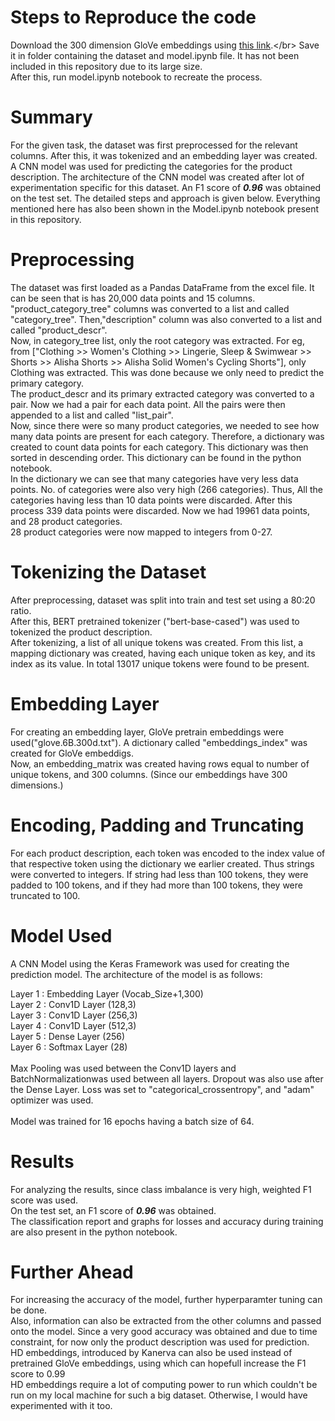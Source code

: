 # Steps to Reproduce the code

Download the 300 dimension GloVe embeddings using [this link]("https://nlp.stanford.edu/projects/glove/").</br>
Save it in folder containing the dataset and model.ipynb file. It has not been included in this repository due to its large size. </br>
After this, run model.ipynb notebook to recreate the process.


# Summary
For the given task, the dataset was first preprocessed for the relevant columns. After this, it was tokenized and an embedding layer was created. A CNN model was used for predicting the categories for the product description. The architecture of the CNN model was created after lot of experimentation specific for this dataset. An F1 score of <b><i>0.96</i></b> was obtained on the test set. The detailed steps and approach is given below. Everything mentioned here has also been shown in the Model.ipynb  notebook present in this repository.

# Preprocessing

The dataset was first loaded as a Pandas DataFrame from the excel file. It can be seen that is has 20,000 data points and 15 columns.</br>
"product_category_tree" columns was converted to a list and called "category_tree". Then,"description" column was also converted to a list and called "product_descr". </br>
Now, in category_tree list, only the root category was extracted. For eg, from ["Clothing >> Women's Clothing >> Lingerie, Sleep & Swimwear >> Shorts >> Alisha Shorts >> Alisha Solid Women's Cycling Shorts"], only Clothing was extracted. This was done because we only need to predict the primary category.</br>
The product_descr and its primary extracted category was converted to a pair. Now we had a pair for each data point. All the pairs were then appended to a list and called "list_pair". </br>
Now, since there were so many product categories, we needed to see how many data points are present for each category. Therefore, a dictionary was created to count data points for each category. This dictionary was then sorted in descending order. This dictionary can be found in the python notebook.</br>
In the dictionary we can see that many categories have very less data points. No. of categories were also very high (266 categories). Thus, All the categories having less than 10 data points were discarded. After this process 339 data points were discarded. Now we had 19961 data points, and 28 product categories. </br>
28 product categories were now mapped to integers from 0-27.</br>


# Tokenizing the Dataset

After preprocessing, dataset was split into train and test set using a 80:20 ratio.</br>
After this, BERT pretrained tokenizer ("bert-base-cased") was used to tokenized the product description.</br>
After tokenizing, a list of all unique tokens was created. From this list, a mapping dictionary was created, having each unique token as key, and its index as its value. In total 13017 unique tokens were found to be present.</br>

# Embedding Layer
For creating an embedding layer, GloVe pretrain embeddings were used("glove.6B.300d.txt"). A dictionary called "embeddings_index" was created for GloVe embeddigs.</br>
Now, an embedding_matrix was created having rows equal to number of unique tokens, and 300 columns. (Since our embeddings have 300 dimensions.)</br>

# Encoding, Padding and Truncating

For each product description, each token was encoded to the index value of that respective token using the dictionary we earlier created. Thus strings were converted to integers. If string had less than 100 tokens, they were padded to 100 tokens, and if they had more than 100 tokens, they were truncated to 100. </br>

# Model Used

A CNN Model using the Keras Framework was used for creating the prediction model. The architecture of the model is as follows: </br>

Layer 1 : Embedding Layer (Vocab_Size+1,300) </br>
Layer 2 :    Conv1D Layer    (128,3) </br>
Layer 3 : Conv1D Layer  (256,3)</br>
Layer 4 :   Conv1D Layer    (512,3)</br>
Layer 5 :   Dense Layer (256)</br>
Layer 6 :   Softmax Layer (28)</br>
</br>
Max Pooling was used between the Conv1D layers and BatchNormalizationwas used between all layers. Dropout was also use after the Dense Layer. Loss was set to "categorical_crossentropy", and "adam" optimizer was used. </br>
</br>
Model was trained for 16 epochs having a batch size of 64.

# Results
For analyzing the results, since class imbalance is very high, weighted F1 score was used.</br>
On the test set, an F1 score of <i><b>0.96</b></i> was obtained.</br>
The classification report and graphs for losses and accuracy during training are also present in the python notebook.

# Further Ahead

For increasing the accuracy of the model, further hyperparamter tuning can be done. </br>
Also, information can also be extracted from the other columns and passed onto the model. Since a very good accuracy was obtained and due to time constraint, for now only the product description was used for prediction.</br> 
HD embeddings, introduced by Kanerva can also be used instead of pretrained GloVe embeddings, using which can hopefull increase the F1 score to 0.99</br>
HD embeddings require a lot of computing power to run which couldn't be run on my local machine for such a big dataset. Otherwise, I would have experimented with it too.

